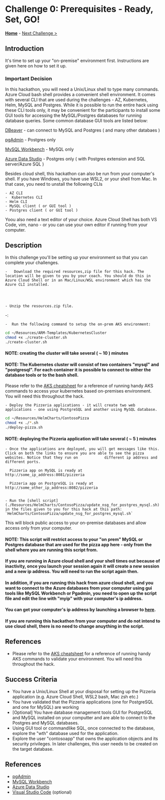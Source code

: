 # Challenge 0: Prerequisites - Ready, Set, GO!

**[Home](../README.md)** - [Next Challenge >](./01-assessment.md)

## Introduction

It's time to set up your "on-premise" environment first. Instructions are given here on how to set it up.


### Important Decision

In this hackathon, you will need a Unix/Linux shell to type many commands. Azure Cloud bash shell provides a convenient shell environment. It comes with several CLI that are used during the challenges - AZ, Kubernetes, Helm, MySQL and Postgres. While it is possible to run the entire hack using these CLI tools only, it may be convenient for the participants to install some GUI tools for accessing the MySQL/Postgres databases for running database queries. Some common database GUI tools are listed below:

[DBeaver](https://dbeaver.io/download/) - can connect to MySQL and Postgres ( and many other databaes )

[pgAdmin](https://www.pgadmin.org/download/) - Postgres only

[MySQL Workbench](https://www.mysql.com/products/workbench/) - MySQL only

[Azure Data Studio](https://docs.microsoft.com/en-us/sql/azure-data-studio/download-azure-data-studio) - Postgres only ( with Postgres extension and SQL server/Azure SQL )


Besides cloud shell, this hackathon can also be run from your computer's shell. If you have Windows, you have use WSL2, or your shell from Mac.
In that case, you need to unstall the following CLIs

    - AZ CLI
    -  Kubernetes CLI
    - Helm CLI
    - MySQL client ( or GUI tool )
    - Postgres client ( or GUI tool )


Yoou also need a text editor of your choice. Azure Cloud Shell has both VS Code, vim, nano - or you can use your own editor if running from your computer.


## Description

In this challenge you'll be setting up your environment so that you can complete your challenges.
 


    -   Download the required resources,zip file for this hack. The location will be given to you by your coach. You should do this in Azure Cloud Shell or in an Mac/Linux/WSL environment which has the Azure CLI installed. 
    
    

 
    - Unzip the resources.zip file.

  
-:

    -  Run the following command to setup the on-prem AKS environment:
    

```bash
cd ~/Resources/ARM-Templates/KubernetesCluster
chmod +x ./create-cluster.sh
./create-cluster.sh

```

#### NOTE: creating the cluster will take several ( ~ 10 ) minutes
#### NOTE: The Kubernetes cluster will consist of two containers "mysql" and "postgresql". For each container it is possible to connect to either the database tools or to the bash shell. 

Please refer to the [AKS cheatsheet](./K8s_cheetsheet.md) for a reference of running handy AKS commands to access your kubernetes based on-premises environment. You will need this throughout the hack. 
           



    - Deploy the Pizzeria applications - it will create two web applications - one using PostgreSQL and another using MySQL database.

```bash
cd ~/Resources/HelmCharts/ContosoPizza
chmod +x ./*.sh
./deploy-pizza.sh

```

#### NOTE: deploying the Pizzeria application will take several ( ~ 5 ) minutes



    - Once the applications are deployed, you will get messages like this. Click on both the links to ensure you are able to see the pizza websites. Notice that they run on            different ip address and different ports.

      Pizzeria app on MySQL is ready at http://some_ip_address:8081/pizzeria
      
      Pizzeria app on PostgreSQL is ready at http://some_other_ip_address:8082/pizzeria


    - Run the [shell script](./Resources/HelmCharts/ContosoPizza/update_nsg_for_postgres_mysql.sh) in the files given to you for this hack at this path: `HelmCharts/ContosoPizza/update_nsg_for_postgres_mysql.sh` 
  This will block public access to your on-premise databases and allow access only from your computer.

#### NOTE:  This script will restrict access to your "on prem" MySQL or Postgres database that are used for the pizza app here -  only from the shell where you are running this script from. 
#### If you are running in Azure cloud shell and your shell times out because of inactivity, once you launch your session again it will create a new session and a new ip address. You will need to run the script again then. 
#### In addition, if you are running this hack from azure cloud shell, and you want to connect to the Azure databases from your computer using gui tools like MySQL Workbench or Pgadmin, you need to  open up the script file and edit the line with "myip" with your computer's ip address. 
#### You can get your computer's ip address by launching a browser to [here](https://ifconfig.me).
#### If you are running this hackathon from your computer and do not intend to use cloud shell,  there is no need to change anuything in the script. 
 

## References

- Please refer to the [AKS cheatsheet](./K8s_cheetsheet.md) for a reference of running handy AKS commands to validate your environment. You will need this throughout the hack.


## Success Criteria

* You have a Unix/Linux Shell at your disposal for setting up the Pizzeria application (e.g. Azure Cloud Shell, WSL2 bash, Mac zsh etc.)
* You have validated that the Pizzeria applications (one for PostgreSQL and one for MySQL) are working
* [Optional] You have database management tools GUI for PostgreSQL and MySQL installed on your computter and are able to connect to the Postgres and MySQL databases.
* Using GUI tool or commandlike SQL, once connected to the database, explore the "wth" database used for the application. 
* Explore the user "contosoapp" that owns the application objects and its security privileges. In later challenges, this user needs to be created on the target database.

## References

* [pgAdmin](https://www.pgadmin.org)
* [MySQL Workbench](https://www.mysql.com/products/workbench/)
* [Azure Data Studio](https://docs.microsoft.com/en-us/sql/azure-data-studio/download-azure-data-studio?view=sql-server-ver15)
* [Visual Studio Code](https://code.visualstudio.com/) (optional)

